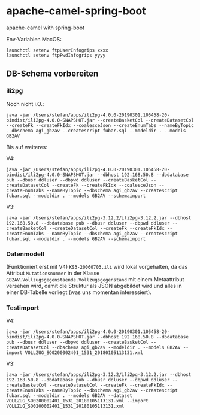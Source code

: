 # apache-camel-spring-boot
apache-camel with spring-boot

Env-Variablen MacOS:
```
launchctl setenv ftpUserInfogrips xxxx
launchctl setenv ftpPwdInfogrips yyyy
```

## DB-Schema vorbereiten

### ili2pg
Noch nicht i.O.:
```
java -jar /Users/stefan/apps/ili2pg-4.0.0-20190301.105458-20-bindist/ili2pg-4.0.0-SNAPSHOT.jar --createBasketCol --createDatasetCol --createFk --createFkIdx --coalesceJson --createEnumTabs --nameByTopic --dbschema agi_gb2av --createscript fubar.sql --modeldir . --models GB2AV
```

Bis auf weiteres:

V4:
```
java -jar /Users/stefan/apps/ili2pg-4.0.0-20190301.105458-20-bindist/ili2pg-4.0.0-SNAPSHOT.jar --dbhost 192.168.50.8 --dbdatabase pub --dbusr ddluser --dbpwd ddluser --createBasketCol --createDatasetCol --createFk --createFkIdx --coalesceJson --createEnumTabs --nameByTopic --dbschema agi_gb2av --createscript fubar.sql --modeldir . --models GB2AV --schemaimport
```

V3:
```
java -jar /Users/stefan/apps/ili2pg-3.12.2/ili2pg-3.12.2.jar --dbhost 192.168.50.8 --dbdatabase pub --dbusr ddluser --dbpwd ddluser --createBasketCol --createDatasetCol --createFk --createFkIdx --createEnumTabs --nameByTopic --dbschema agi_gb2av --createscript fubar.sql --modeldir . --models GB2AV --schemaimport
```


### Datenmodell
(Funktioniert erst mit V4) `KS3-20060703.ili` wird lokal vorgehalten, da das Attribut `Mutationsnummer` in der Klasse `GB2AV.Vollzugsgegenstaende.Vollzugsgegenstand` mit einem Metaattribut versehen wird, damit die Struktur als JSON abgebildet wird und alles in einer DB-Tabelle vorliegt (was uns momentan interessiert).

### Testimport
V4:
```
java -jar /Users/stefan/apps/ili2pg-4.0.0-20190301.105458-20-bindist/ili2pg-4.0.0-SNAPSHOT.jar --dbhost 192.168.50.8 --dbdatabase pub --dbusr ddluser --dbpwd ddluser --createBasketCol --createDatasetCol --dbschema agi_gb2av --modeldir . --models GB2AV --import VOLLZUG_SO0200002401_1531_20180105113131.xml
```

V3:
```
java -jar /Users/stefan/apps/ili2pg-3.12.2/ili2pg-3.12.2.jar --dbhost 192.168.50.8 --dbdatabase pub --dbusr ddluser --dbpwd ddluser --createBasketCol --createDatasetCol --createFk --createFkIdx --createEnumTabs --nameByTopic --dbschema agi_gb2av --createscript fubar.sql --modeldir . --models GB2AV --dataset VOLLZUG_SO0200002401_1531_20180105113131.xml --import VOLLZUG_SO0200002401_1531_20180105113131.xml 
```

